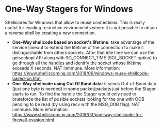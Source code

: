 # One-Way Stagers for Windows
Shellcodes for Windows that allow to reuse connections. This is really useful for evading restrictive environments where it is not possible to obtain a reverse shell by creating a new connection.

* **One-Way shellcode based on socket's lifetime:** take advantage of the service timeout to extend the lifetime of the connection to make it distinguishable from others sockets. After that idle time we can use the getsockopt API along with SO_CONNECT_TIME (SOL_SOCKET option) to go through all the handles and identify the socket whose lifetime exceeds X seconds. NAT inmmune. More information: https://www.shelliscoming.com/2018/06/windows-reuse-shellcode-based-on.html
* **One-Way shellcode using Out Of Band data:** it sends Out-of-Band data (just one byte is needed) in some packet/packets just before the Stager starts to run. To find the handle the Stager would only need to bruteforce the list of posible sockets looking for the one with OOB pending to be read (by using recv with the MSG_OOB flag). NAT inmmune. More information: https://www.shelliscoming.com/2019/03/one-way-shellcode-for-firewall-evasion.html

